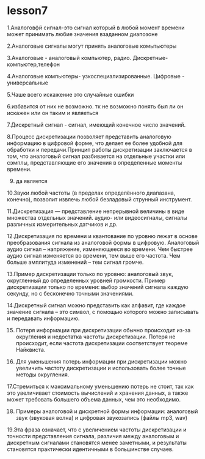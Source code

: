 # lesson7
  1.Аналоговфй сигнал-это сигнал который в любой момент времени может принимать любие значения взаданном диапозоне
  
  2.Аналоговые сигналы могут принять аналоговые комьпьютеры
  
  3.Аналоговые - аналоговый компьютер, радио. Дискретные- компьютер,телефон
  
  4.Аналоговые компьютеры- узкоспециализированные. Цифровые - универсальные
  
  5.Чаше всего искажение это случайные ошибки 
  
  6.избавится от них не возможно. тк не возможно понять был ли он искажен или он таким и являеться
  
  7.Дискретный сигнал - сигнал, имеющий конечное число значений.
  
  8.Процесс дискретизации позволяет представить аналоговую информацию в цифровой форме, что делает ее более удобной для обработки и передачи.Принцип работы дискретизации заключается в том, что аналоговый сигнал разбивается на отдельные участки или сэмплы, представляющие его значения в определенные моменты времени.
  
  9. да является
  
  10.Звуки любой частоты (в пределах определённого диапазана, конечно), позволит извлечь любой безладовый струнный инструмент.

  11.Дискретизация — представление непрерывной величины в виде множества отдельных значений. аудио- или видеосигналы, сигналы различных измерительных датчиков и др.
  
  12.Дискретизация по времени и квантование по уровню лежат в основе преобразования сигнала из аналоговой формы в цифровую. Аналоговый аудио сигнал – напряжение, изменяющееся во времени. Чем быстрее аудио сигнал изменяется во времени, тем выше его частота. Чем больше амплитуда изменений – тем сигнал громче.
  
  13.Пример дискретизации только по уровню: аналоговый звук, округленный до определенных уровней громкости. Пример дискретизации только по времени: выбор значений сигнала каждую секунду, но с бесконечно точными значениями.
  
  14.Дискретный сигнал можно представить как алфавит, где каждое значение сигнала – это символ, с помощью которого можно записывать и передавать информацию.
  
  15. Потеря информации при дискретизации обычно происходит из-за округления и недостатка частоты дискретизации. Потеря не происходит, если частота дискретизации соответствует теореме Найквиста.
  
  16. Для уменьшения потерь информации при дискретизации можно увеличить частоту дискретизации и использовать более точные методы округления.
  
  17.Стремиться к максимальному уменьшению потерь не стоит, так как это увеличивает стоимость вычислений и хранения данных, а также может требовать большего объема данных, чем это необходимо.
  
  18. Примеры аналоговой и дискретной формы информации: аналоговый звук (звуковая волна) и цифровая звукозапись (файлы mp3, wav)
  
  19.Эта фраза означает, что с увеличением частоты дискретизации и точности представления сигнала, различия между аналоговым и дискретным сигналами становятся менее заметными, и результаты становятся практически идентичными в большинстве случаев.
